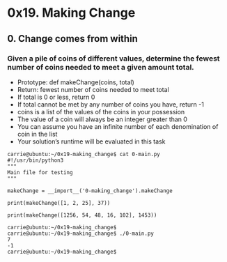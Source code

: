 # 0x19. Making Change
## 0. Change comes from within
### Given a pile of coins of different values, determine the fewest number of coins needed to meet a given amount total.
- Prototype: def makeChange(coins, total)
- Return: fewest number of coins needed to meet total
- If total is 0 or less, return 0
- If total cannot be met by any number of coins you have, return -1
- coins is a list of the values of the coins in your possession
- The value of a coin will always be an integer greater than 0
- You can assume you have an infinite number of each denomination of coin in the list
- Your solution’s runtime will be evaluated in this task
```
carrie@ubuntu:~/0x19-making_change$ cat 0-main.py
#!/usr/bin/python3
"""
Main file for testing
"""

makeChange = __import__('0-making_change').makeChange

print(makeChange([1, 2, 25], 37))

print(makeChange([1256, 54, 48, 16, 102], 1453))

carrie@ubuntu:~/0x19-making_change$
carrie@ubuntu:~/0x19-making_change$ ./0-main.py
7
-1
carrie@ubuntu:~/0x19-making_change$
```